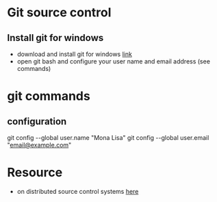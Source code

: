 # Git source control #

## Install git for windows ##

- download and install git for windows [link](https://git-scm.com/download/win)
- open git bash and configure your user name and email address (see commands)

# git commands #

## configuration ##

 git config --global user.name "Mona Lisa"
 git config --global user.email "email@example.com"

 # Resource 
 
  - on distributed source control systems [here](https://www.youtube.com/watch?v=_yQlKEq-Ueg)